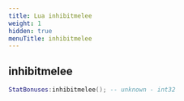 ```yaml
---
title: Lua inhibitmelee
weight: 1
hidden: true
menuTitle: inhibitmelee
---
```

## inhibitmelee
```lua
StatBonuses:inhibitmelee(); -- unknown - int32
```